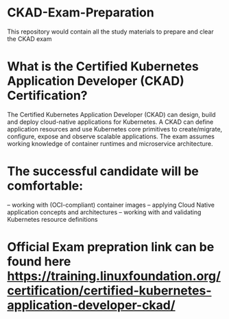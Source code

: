 # CKAD-Exam-Preparation
This repository would contain all the study materials to prepare and clear the CKAD exam

# What is the Certified Kubernetes Application Developer (CKAD) Certification?
The Certified Kubernetes Application Developer (CKAD) can design, build and deploy cloud-native applications for Kubernetes.
A CKAD can define application resources and use Kubernetes core primitives to create/migrate, configure, expose and observe scalable applications.
The exam assumes working knowledge of container runtimes and microservice architecture.

# The successful candidate will be comfortable:
– working with (OCI-compliant) container images
– applying Cloud Native application concepts and architectures
– working with and validating Kubernetes resource definitions
# Official Exam prepration link can be found here https://training.linuxfoundation.org/certification/certified-kubernetes-application-developer-ckad/


